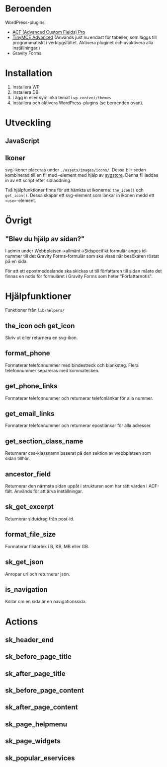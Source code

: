 # Beroenden

WordPress-plugins:

* [ACF (Advanced Custom Fields) Pro](http://www.advancedcustomfields.com/pro/)
* [TinyMCE Advanced](https://sv.wordpress.org/plugins/tinymce-advanced/)
	(Används just nu endast för tabeller, som läggs till programmatiskt i
	verktygsfältet. Aktivera pluginet och avaktivera alla inställningar.)
* Gravity Forms

# Installation

1. Installera WP
2. Installera DB
3. Lägg in eller symlinka temat i `wp-content/themes`
4. Installera och aktivera WordPress-plugins (se beroenden ovan).

# Utveckling

## JavaScript

## Ikoner

svg-ikoner placeras under `./assets/images/icons/`. Dessa blir sedan kombinerad
till en fil med <symbol>-element med hjälp av
[svgstore](https://github.com/w0rm/gulp-svgstore). Denna fil laddas in av ett
script efter sidladdning.

Två hjälpfunktioner finns för att hämkta ut ikonerna: `the_icon()` och
`get_icon()`. Dessa skapar ett svg-element som länkar in ikonen medd ett
`<use>`-element.

# Övrigt

## "Blev du hjälp av sidan?"

I admin under Webbplatsen->allmänt->Sidspecifikt formulär anges id-nummer till
det Gravity Forms-formulär som ska visas när besökaren röstat på en sida.

För att ett epostmeddelande ska skickas ut till författaren till sidan måste
det finnas en notis för formuläret i Gravity Forms som heter "Författarnotis".

# Hjälpfunktioner

Funktioner från `lib/helpers/`

## the_icon och get_icon

Skriv ut eller returnera en svg-ikon.

## format_phone

Formaterar telefonnummer med bindestreck och blanksteg. Flera telefonnummer
separeras med kommatecken.

## get_phone_links

Formaterar telefonnummer och returnerar telefonlänkar för alla nummer.

## get_email_links

Formaterar telefonnummer och returnerar epostlänkar för alla adresser.

## get_section_class_name

Returnerar css-klassnamn baserat på den sektion av webbplatsen som sidan
tillhör.

## ancestor_field

Returnerar den närmsta sidan uppåt i strukturen som har rätt värden i ACF-fält.
Används för att ärva inställningar.

## sk_get_excerpt

Returnerar sidutdrag från post-id.

## format_file_size

Formaterar filstorlek i B, KB, MB eller GB.

## sk_get_json

Anropar url och returnerar json.

## is_navigation

Kollar om en sida är en navigationssida.

# Actions

## sk_header_end

## sk_before_page_title

## sk_after_page_title

## sk_before_page_content

## sk_after_page_content

## sk_page_helpmenu

## sk_page_widgets

## sk_popular_eservices
